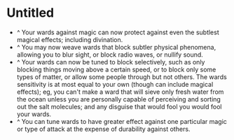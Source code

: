 # Untitled

- ^ Your wards against magic can now protect against even the subtlest magical effects; including divination.
- ^ You may now weave wards that block subtler physical phenomena, allowing you to blur sight, or block radio waves, or nullify sound.
- ^ Your wards can now be tuned to block selectively, such as only blocking things moving above a certain speed, or to block only some types of matter, or allow some people through but not others. The wards sensitivity is at most equal to your own (though can include magical effects); eg, you can't make a ward that will sieve only fresh water from the ocean unless you are personally capable of perceiving and sorting out the salt molecules; and any disguise that would fool you would fool your wards.
- ^ You can tune wards to have greater effect against one particular magic or type of attack at the expense of durability against others.